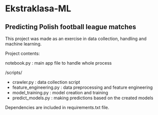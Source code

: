# Ekstraklasa-ML

## Predicting Polish football league matches 

This project was made as an exercise in data collection, handling and machine learning.

Project contents:

notebook.py : main app file to handle whole process

/scripts/
- crawler.py : data collection script
- feature_engineering.py : data preprocessing and feature engineering
- model_training.py : model creation and training
- predict_models.py : making predictions based on the created models

Dependencies are included in requirements.txt file.
